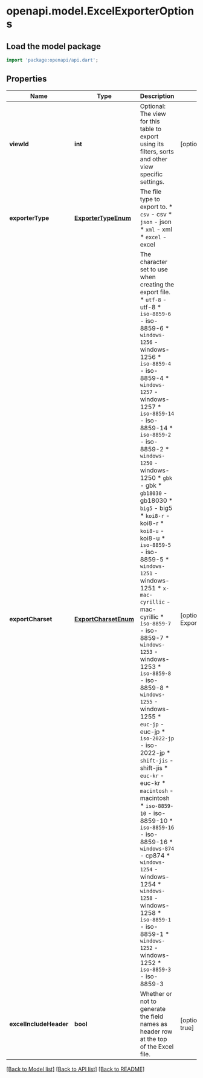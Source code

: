 # openapi.model.ExcelExporterOptions

## Load the model package
```dart
import 'package:openapi/api.dart';
```

## Properties
Name | Type | Description | Notes
------------ | ------------- | ------------- | -------------
**viewId** | **int** | Optional: The view for this table to export using its filters, sorts and other view specific settings. | [optional] 
**exporterType** | [**ExporterTypeEnum**](ExporterTypeEnum.md) | The file type to export to.  * `csv` - csv * `json` - json * `xml` - xml * `excel` - excel | 
**exportCharset** | [**ExportCharsetEnum**](ExportCharsetEnum.md) | The character set to use when creating the export file.  * `utf-8` - utf-8 * `iso-8859-6` - iso-8859-6 * `windows-1256` - windows-1256 * `iso-8859-4` - iso-8859-4 * `windows-1257` - windows-1257 * `iso-8859-14` - iso-8859-14 * `iso-8859-2` - iso-8859-2 * `windows-1250` - windows-1250 * `gbk` - gbk * `gb18030` - gb18030 * `big5` - big5 * `koi8-r` - koi8-r * `koi8-u` - koi8-u * `iso-8859-5` - iso-8859-5 * `windows-1251` - windows-1251 * `x-mac-cyrillic` - mac-cyrillic * `iso-8859-7` - iso-8859-7 * `windows-1253` - windows-1253 * `iso-8859-8` - iso-8859-8 * `windows-1255` - windows-1255 * `euc-jp` - euc-jp * `iso-2022-jp` - iso-2022-jp * `shift-jis` - shift-jis * `euc-kr` - euc-kr * `macintosh` - macintosh * `iso-8859-10` - iso-8859-10 * `iso-8859-16` - iso-8859-16 * `windows-874` - cp874 * `windows-1254` - windows-1254 * `windows-1258` - windows-1258 * `iso-8859-1` - iso-8859-1 * `windows-1252` - windows-1252 * `iso-8859-3` - iso-8859-3 | [optional] [default to ExportCharsetEnum.utf8]
**excelIncludeHeader** | **bool** | Whether or not to generate the field names as header row at the top of the Excel file. | [optional] [default to true]

[[Back to Model list]](../README.md#documentation-for-models) [[Back to API list]](../README.md#documentation-for-api-endpoints) [[Back to README]](../README.md)



